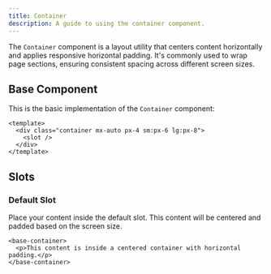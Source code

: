```yaml
---
title: Container  
description: A guide to using the container component.
---
```


The `Container` component is a layout utility that centers content horizontally and applies responsive horizontal padding. It's commonly used to wrap page sections, ensuring consistent spacing across different screen sizes.

## Base Component

This is the basic implementation of the `Container` component:

```vue
<template>
  <div class="container mx-auto px-4 sm:px-6 lg:px-8">
    <slot />
  </div>
</template>
````
## Slots

### Default Slot

Place your content inside the default slot. This content will be centered and padded based on the screen size.

```vue
<base-container>
  <p>This content is inside a centered container with horizontal padding.</p>
</base-container>
```